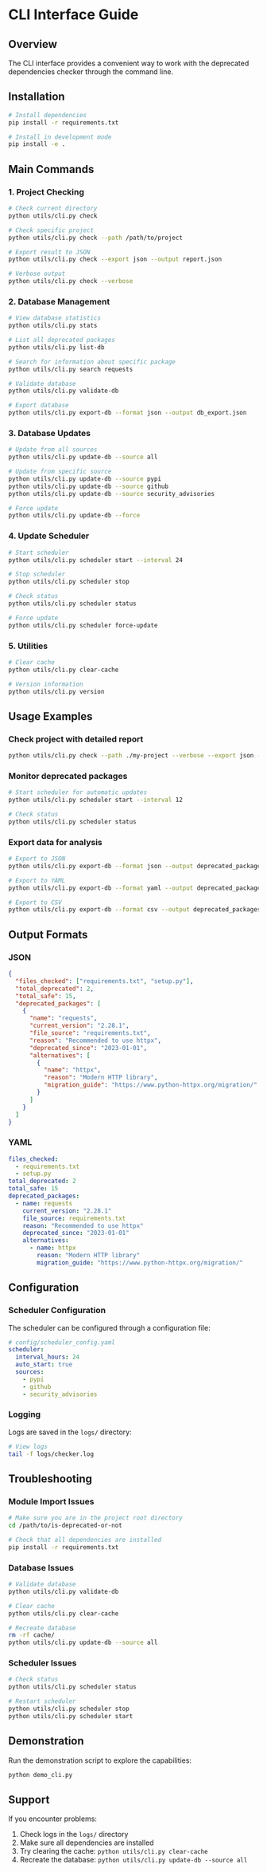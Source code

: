 # CLI Interface Guide

## Overview

The CLI interface provides a convenient way to work with the deprecated dependencies checker through the command line.

## Installation

```bash
# Install dependencies
pip install -r requirements.txt

# Install in development mode
pip install -e .
```

## Main Commands

### 1. Project Checking

```bash
# Check current directory
python utils/cli.py check

# Check specific project
python utils/cli.py check --path /path/to/project

# Export result to JSON
python utils/cli.py check --export json --output report.json

# Verbose output
python utils/cli.py check --verbose
```

### 2. Database Management

```bash
# View database statistics
python utils/cli.py stats

# List all deprecated packages
python utils/cli.py list-db

# Search for information about specific package
python utils/cli.py search requests

# Validate database
python utils/cli.py validate-db

# Export database
python utils/cli.py export-db --format json --output db_export.json
```

### 3. Database Updates

```bash
# Update from all sources
python utils/cli.py update-db --source all

# Update from specific source
python utils/cli.py update-db --source pypi
python utils/cli.py update-db --source github
python utils/cli.py update-db --source security_advisories

# Force update
python utils/cli.py update-db --force
```

### 4. Update Scheduler

```bash
# Start scheduler
python utils/cli.py scheduler start --interval 24

# Stop scheduler
python utils/cli.py scheduler stop

# Check status
python utils/cli.py scheduler status

# Force update
python utils/cli.py scheduler force-update
```

### 5. Utilities

```bash
# Clear cache
python utils/cli.py clear-cache

# Version information
python utils/cli.py version
```

## Usage Examples

### Check project with detailed report

```bash
python utils/cli.py check --path ./my-project --verbose --export json --output report.json
```

### Monitor deprecated packages

```bash
# Start scheduler for automatic updates
python utils/cli.py scheduler start --interval 12

# Check status
python utils/cli.py scheduler status
```

### Export data for analysis

```bash
# Export to JSON
python utils/cli.py export-db --format json --output deprecated_packages.json

# Export to YAML
python utils/cli.py export-db --format yaml --output deprecated_packages.yaml

# Export to CSV
python utils/cli.py export-db --format csv --output deprecated_packages.csv
```

## Output Formats

### JSON
```json
{
  "files_checked": ["requirements.txt", "setup.py"],
  "total_deprecated": 2,
  "total_safe": 15,
  "deprecated_packages": [
    {
      "name": "requests",
      "current_version": "2.28.1",
      "file_source": "requirements.txt",
      "reason": "Recommended to use httpx",
      "deprecated_since": "2023-01-01",
      "alternatives": [
        {
          "name": "httpx",
          "reason": "Modern HTTP library",
          "migration_guide": "https://www.python-httpx.org/migration/"
        }
      ]
    }
  ]
}
```

### YAML
```yaml
files_checked:
  - requirements.txt
  - setup.py
total_deprecated: 2
total_safe: 15
deprecated_packages:
  - name: requests
    current_version: "2.28.1"
    file_source: requirements.txt
    reason: "Recommended to use httpx"
    deprecated_since: "2023-01-01"
    alternatives:
      - name: httpx
        reason: "Modern HTTP library"
        migration_guide: "https://www.python-httpx.org/migration/"
```

## Configuration

### Scheduler Configuration

The scheduler can be configured through a configuration file:

```yaml
# config/scheduler_config.yaml
scheduler:
  interval_hours: 24
  auto_start: true
  sources:
    - pypi
    - github
    - security_advisories
```

### Logging

Logs are saved in the `logs/` directory:

```bash
# View logs
tail -f logs/checker.log
```

## Troubleshooting

### Module Import Issues

```bash
# Make sure you are in the project root directory
cd /path/to/is-deprecated-or-not

# Check that all dependencies are installed
pip install -r requirements.txt
```

### Database Issues

```bash
# Validate database
python utils/cli.py validate-db

# Clear cache
python utils/cli.py clear-cache

# Recreate database
rm -rf cache/
python utils/cli.py update-db --source all
```

### Scheduler Issues

```bash
# Check status
python utils/cli.py scheduler status

# Restart scheduler
python utils/cli.py scheduler stop
python utils/cli.py scheduler start
```

## Demonstration

Run the demonstration script to explore the capabilities:

```bash
python demo_cli.py
```

## Support

If you encounter problems:

1. Check logs in the `logs/` directory
2. Make sure all dependencies are installed
3. Try clearing the cache: `python utils/cli.py clear-cache`
4. Recreate the database: `python utils/cli.py update-db --source all` 